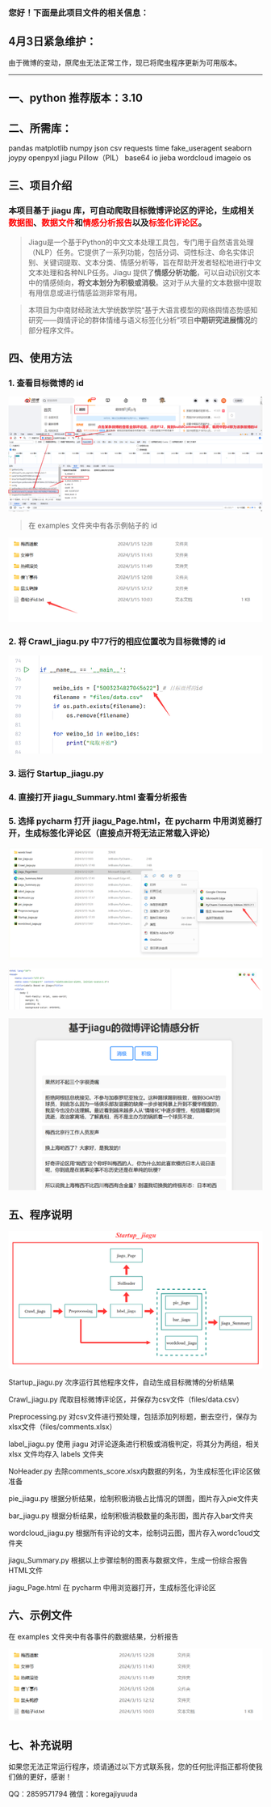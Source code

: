 ### 您好！下面是此项目文件的相关信息：


## 4月3日紧急维护：
由于微博的变动，原爬虫无法正常工作，现已将爬虫程序更新为可用版本。

--------------------------------


## 一、python 推荐版本：3.10


## 二、所需库：
pandas
matplotlib
numpy
json
csv
requests
time
fake_useragent
seaborn
joypy
openpyxl
jiagu
Pillow（PIL）
base64
io
jieba
wordcloud
imageio
os


## 三、项目介绍

### 本项目基于 jiagu 库，可自动爬取目标微博评论区的评论，生成相关<font color="#ff0000">数据图</font>、<font color="#ff0000">数据文件</font>和<font color="#ff0000">情感分析报告</font>以及<font color="#ff0000">标签化评论区</font>。

> Jiagu是一个基于Python的中文文本处理工具包，专门用于自然语言处理（NLP）任务。它提供了一系列功能，包括分词、词性标注、命名实体识别、关键词提取、文本分类、情感分析等，旨在帮助开发者轻松地进行中文文本处理和各种NLP任务。Jiagu 提供了**情感分析功能**，可以自动识别文本中的情感倾向，**将文本划分为积极或消极**。这对于从大量的文本数据中提取有用信息或进行情感监测非常有用。

> 本项目为中南财经政法大学统数学院“基于大语言模型的网络舆情态势感知研究——舆情评论的群体情绪与语义标签化分析”项目**中期研究进展情况**的部分程序文件。



## 四、使用方法

### 1. 查看目标微博的 id

![image](https://github.com/Kawabata0223/Programs-Based-on-jiagu_ZUELer/blob/master/pic/278919608-89dcbb20-5c15-4e84-9e72-520babbaf057.png)

> 在 examples 文件夹中有各示例帖子的 id

![image](https://github.com/Kawabata0223/Programs-Based-on-jiagu_ZUELer/blob/master/pic/Pasted%20image%2020240315130233.png)


### 2. 将 Crawl_jiagu.py 中77行的相应位置改为目标微博的 id


![image](https://github.com/Kawabata0223/Programs-Based-on-jiagu_ZUELer/blob/master/pic/Pasted%20image%2020240315212119.png)

### 3. 运行 Startup_jiagu.py



### 4. 直接打开 jiagu_Summary.html 查看分析报告



### 5. 选择 pycharm 打开 jiagu_Page.html，在 pycharm 中用浏览器打开，生成标签化评论区（直接点开将无法正常载入评论）


![image](https://github.com/Kawabata0223/Programs-Based-on-jiagu_ZUELer/blob/master/pic/Pasted%20image%2020240315213748.png)


![image](https://github.com/Kawabata0223/Programs-Based-on-jiagu_ZUELer/blob/master/pic/Pasted%20image%2020240315213958.png)


![image](https://github.com/Kawabata0223/Programs-Based-on-jiagu_ZUELer/blob/master/pic/Pasted%20image%2020240315214257.png)


## 五、程序说明

![image](https://github.com/Kawabata0223/Programs-Based-on-jiagu_ZUELer/blob/master/pic/Pasted%20image%2020240315223356.png)

Startup_jiagu.py
次序运行其他程序文件，自动生成目标微博的分析结果

Crawl_jiagu.py
爬取目标微博评论区，并保存为csv文件（files/data.csv）

Preprocessing.py
对csv文件进行预处理，包括添加列标题，删去空行，保存为xlsx文件（files/comments.xlsx）

label_jiagu.py
使用 jiagu 对评论逐条进行积极或消极判定，将其分为两组，相关 xlsx 文件均存入 labels 文件夹

NoHeader.py
去除comments_score.xlsx内数据的列名，为生成标签化评论区做准备

pie_jiagu.py
根据分析结果，绘制积极消极占比情况的饼图，图片存入pie文件夹

bar_jiagu.py
根据分析结果，绘制积极消极数量的条形图，图片存入bar文件夹

wordcloud_jiagu.py
根据所有评论的文本，绘制词云图，图片存入wordc1oud文件夹

jiagu_Summary.py
根据以上步骤绘制的图表与数据文件，生成一份综合报告HTML文件

jiagu_Page.html
在 pycharm 中用浏览器打开，生成标签化评论区


## 六、示例文件

在 examples 文件夹中有各事件的数据结果，分析报告


![image](https://github.com/Kawabata0223/Programs-Based-on-jiagu_ZUELer/blob/master/pic/Pasted%20image%2020240315123520.png)

## 七、补充说明

如果您无法正常运行程序，烦请通过以下方式联系我，您的任何批评指正都将使我们做的更好，感谢！

QQ：2859571794
微信：koregajiyuuda

